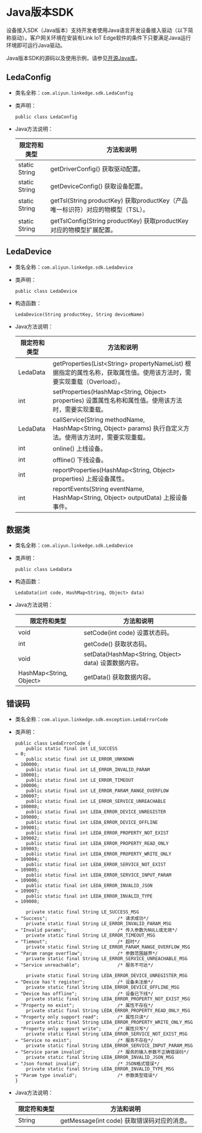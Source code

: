 # Java版本SDK

设备接入SDK（Java版本）支持开发者使用Java语言开发设备接入驱动（以下简称驱动）。客户网关环境在安装有Link IoT Edge软件的条件下只要满足Java运行环境即可运行Java驱动。

Java版本SDK的源码以及使用示例，请参见[开源Java库](https://github.com/aliyun/linkedge-thing-access-sdk-java)。

## LedaConfig

-   类名全称：`com.aliyun.linkedge.sdk.LedaConfig`
-   类声明：

    ```
    public class LedaConfig
    ```

-   Java方法说明：

    |限定符和类型|方法和说明|
    |------|-----|
    |static String|getDriverConfig\(\) 获取驱动配置。 |
    |static String|getDeviceConfig\(\) 获取设备配置。 |
    |static String|getTsl\(String productKey\) 获取productKey（产品唯一标识符）对应的物模型（TSL）。 |
    |static String|getTslConfig\(String productKey\) 获取productKey对应的物模型扩展配置。 |


## LedaDevice

-   类名全称：`com.aliyun.linkedge.sdk.LedaDevice`
-   类声明：

    ```
    public class LedaDevice
    ```

-   构造函数：

    ```
    LedaDevice(String productKey, String deviceName)
    ```

-   Java方法说明：

    |限定符和类型|方法和说明|
    |------|-----|
    |LedaData|getProperties\(List<String\> propertyNameList\) 根据指定的属性名称，获取属性值。使用该方法时，需要实现重载（Overload）。 |
    |int|setProperties\(HashMap<String, Object\> properties\) 设置属性名称和属性值。使用该方法时，需要实现重载。 |
    |LedaData|callService\(String methodName, HashMap<String, Object\> params\) 执行自定义方法。使用该方法时，需要实现重载。 |
    |int|online\(\) 上线设备。 |
    |int|offline\(\) 下线设备。 |
    |int|reportProperties\(HashMap<String, Object\> properties\) 上报设备属性。 |
    |int|reportEvents\(String eventName, HashMap<String, Object\> outputData\) 上报设备事件。 |


## 数据类

-   类名全称：`com.aliyun.linkedge.sdk.LedaDevice`
-   类声明：

    ```
    public class LedaData
    ```

-   构造函数：

    ```
    LedaData(int code, HashMap<String, Object> data)
    ```

-   Java方法说明：

    |限定符和类型|方法和说明|
    |------|-----|
    |void|setCode\(int code\) 设置状态码。 |
    |int|getCode\(\) 获取状态码。 |
    |void|setData\(HashMap<String, Object\> data\) 设置数据内容。 |
    |HashMap<String, Object\>|getData\(\) 获取数据内容。 |


## 错误码

-   类名全称：`com.aliyun.linkedge.sdk.exception.LedaErrorCode`
-   类声明：

    ```
    public class LedaErrorCode {
        public static final int LE_SUCCESS                              = 0;
        public static final int LE_ERROR_UNKNOWN                        = 100000;
        public static final int LE_ERROR_INVALID_PARAM                  = 100001;
        public static final int LE_ERROR_TIMEOUT                        = 100006;
        public static final int LE_ERROR_PARAM_RANGE_OVERFLOW           = 100007;
        public static final int LE_ERROR_SERVICE_UNREACHABLE            = 100008;
        public static final int LEDA_ERROR_DEVICE_UNREGISTER            = 109000;
        public static final int LEDA_ERROR_DEVICE_OFFLINE               = 109001;
        public static final int LEDA_ERROR_PROPERTY_NOT_EXIST           = 109002;
        public static final int LEDA_ERROR_PROPERTY_READ_ONLY           = 109003;
        public static final int LEDA_ERROR_PROPERTY_WRITE_ONLY          = 109004;
        public static final int LEDA_ERROR_SERVICE_NOT_EXIST            = 109005;
        public static final int LEDA_ERROR_SERVICE_INPUT_PARAM          = 109006;
        public static final int LEDA_ERROR_INVALID_JSON                 = 109007;
        public static final int LEDA_ERROR_INVALID_TYPE                 = 109008;
    
        private static final String LE_SUCCESS_MSG                      = "Success";                          /* 请求成功*/
        private static final String LE_ERROR_INVALID_PARAM_MSG          = "Invalid params";                   /* 传入参数为NULL或无效*/
        private static final String LE_ERROR_TIMEOUT_MSG                = "Tiemout";                          /* 超时*/
        private static final String LE_ERROR_PARAM_RANGE_OVERFLOW_MSG   = "Param range overflow";             /* 参数范围越界*/
        private static final String LE_ERROR_SERVICE_UNREACHABLE_MSG    = "Service unreachable";              /* 服务不可达*/
    
        private static final String LEDA_ERROR_DEVICE_UNREGISTER_MSG    = "Device has't register";            /* 设备未注册*/ 
        private static final String LEDA_ERROR_DEVICE_OFFLINE_MSG       = "Device has offline";               /* 设备已下线*/
        private static final String LEDA_ERROR_PROPERTY_NOT_EXIST_MSG   = "Property no exist";                /* 属性不存在*/
        private static final String LEDA_ERROR_PROPERTY_READ_ONLY_MSG   = "Property only support read";       /* 属性只读*/
        private static final String LEDA_ERROR_PROPERTY_WRITE_ONLY_MSG  = "Property only support write";      /* 属性只写*/
        private static final String LEDA_ERROR_SERVICE_NOT_EXIST_MSG    = "Service no exist";                 /* 服务不存在*/
        private static final String LEDA_ERROR_SERVICE_INPUT_PARAM_MSG  = "Service param invalid";            /* 服务的输入参数不正确错误码*/
        private static final String LEDA_ERROR_INVALID_JSON_MSG         = "Json format invalid";              /* JSON格式错误*/
        private static final String LEDA_ERROR_INVALID_TYPE_MSG         = "Param type invalid";               /* 参数类型错误*/
    }
    ```

-   Java方法说明：

    |限定符和类型|方法和说明|
    |------|-----|
    |String|getMessage\(int code\) 获取错误码对应的消息。 |


